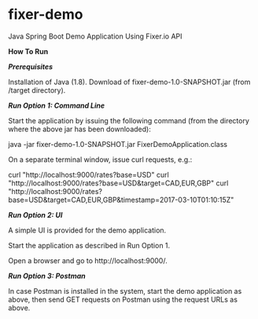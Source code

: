 # fixer-demo

Java Spring Boot Demo Application Using Fixer.io API

**How To Run**

***Prerequisites***

Installation of Java (1.8).
Download of fixer-demo-1.0-SNAPSHOT.jar (from /target directory).

***Run Option 1: Command Line***

Start the application by issuing the following command (from the directory where the above jar has been downloaded):

java -jar fixer-demo-1.0-SNAPSHOT.jar FixerDemoApplication.class

On a separate terminal window, issue curl requests, e.g.:

curl "http://localhost:9000/rates?base=USD"
curl "http://localhost:9000/rates?base=USD&target=CAD,EUR,GBP"
curl "http://localhost:9000/rates?base=USD&target=CAD,EUR,GBP&timestamp=2017-03-10T01:10:15Z"

***Run Option 2: UI***

A simple UI is provided for the demo application.

Start the application as described in Run Option 1.

Open a browser and go to http://localhost:9000/.

***Run Option 3: Postman***

In case Postman is installed in the system, 
start the demo application as above,
then send GET requests on Postman using the request URLs as above.
 